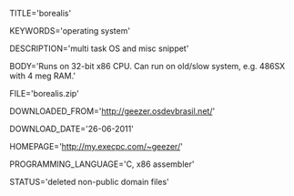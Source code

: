 
TITLE='borealis'

KEYWORDS='operating system'

DESCRIPTION='multi task OS and misc snippet'

BODY='Runs on 32-bit x86 CPU. Can run on old/slow system, e.g. 486SX with 4 meg RAM.'

FILE='borealis.zip'

DOWNLOADED_FROM='http://geezer.osdevbrasil.net/'

DOWNLOAD_DATE='26-06-2011'

HOMEPAGE='http://my.execpc.com/~geezer/'

PROGRAMMING_LANGUAGE='C, x86 assembler'

STATUS='deleted non-public domain files'